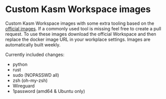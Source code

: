 # Custom Kasm Workspace images
Custom Kasm Workspace images with some extra tooling based on the [official images](https://github.com/kasmtech/workspaces-images). If a commonly used tool is missing feel free to create a pull request. To use these images download the official Workspace and then replace the docker image URL in your workplace settings. Images are automatically built weekly.

Currently included changes:
 - python
 - rust
 - sudo (NOPASSWD all)
 - zsh (oh-my-zsh)
 - Wireguard
 - 1password (amd64 & Ubuntu only)
